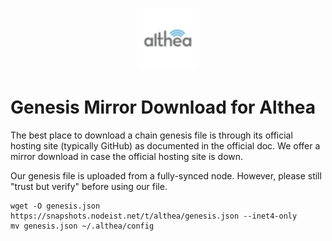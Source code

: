 <p align="center">
  <img height="100" height="auto" src="https://raw.githubusercontent.com/Nodeist/Kurulumlar/main/logos/althea.png">
</p>


# Genesis Mirror Download for Althea

The best place to download a chain genesis file is through its official hosting site (typically GitHub) as documented in the official doc. We offer a mirror download in case the official hosting site is down.

Our genesis file is uploaded from a fully-synced node. However, please still "trust but verify" before using our file.
```
wget -O genesis.json https://snapshots.nodeist.net/t/althea/genesis.json --inet4-only
mv genesis.json ~/.althea/config
```
